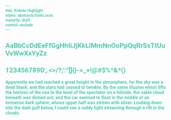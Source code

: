 ```yaml
---
title: Roboto Highlight
styles: abstracts/fonts.scss
maturity: draft
control: exclude
---
```

<style>
  * {
    font-family: 'Roboto' !important;
    color: #4DCCAD !important;
    font-weight: 700;
    font-style: bold;

    word-wrap: break-word;
  }
</style>

## AaBbCcDdEeFfGgHhIiJjKkLlMmNnOoPpQqRrSsTtUuVvWwXxYyZz
## 1234567890',.<>/?;':"[]{}-=_+!@#$%^&*()

Apparently we had reached a great height in the atmosphere, for the sky was a dead black, and the stars had ceased to twinkle. By the same illusion which lifts the horizon of the sea to the level of the spectator on a hillside, the sable cloud beneath was dished out, and the car seemed to float in the middle of an immense dark sphere, whose upper half was strewn with silver. Looking down into the dark gulf below, I could see a ruddy light streaming through a rift in the clouds.

